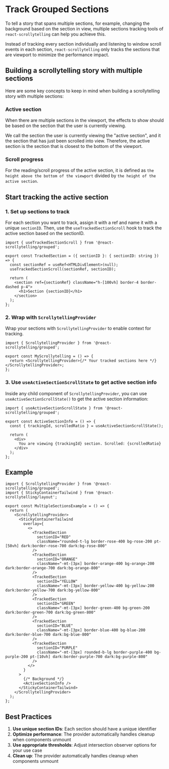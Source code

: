 # Track Grouped Sections

To tell a story that spans multiple sections, for example, changing the background based on the section in view,
multiple sections tracking tools of `react-scrollytelling` can help you achieve this.

Instead of tracking every section individually and listening to window scroll events in each section, `react-scrollytelling`
only tracks the sections that are viewport to minimize the performance impact.

## Building a scrollytelling story with multiple sections

Here are some key concepts to keep in mind when building a scrollytelling story with multiple sections:

### Active section

When there are multiple sections in the viewport, the effects to show should be based on the section that the user is currently viewing.

We call the section the user is currently viewing the "active section", and it the section that has just been scrolled into view.
Therefore, the active section is the section that is closest to the bottom of the viewport.

### Scroll progress

For the reading/scroll progress of the active section, it is defined as `the height above the bottom of the viewport` divided by `the height of the active section`.

## Start tracking the active section

### 1. Set up sections to track

For each section you want to track, assign it with a ref and name it with a unique `sectionID`.
Then, use the `useTrackedSectionScroll` hook to track the active section based on the sectionID.

```tsx
import { useTrackedSectionScroll } from '@react-scrollytelling/grouped';

export const TrackedSection = ({ sectionID }: { sectionID: string }) => {
  const sectionRef = useRef<HTMLDivElement>(null);
  useTrackedSectionScroll(sectionRef, sectionID);

  return (
    <section ref={sectionRef} className="h-[100vh] border-4 border-dashed p-4">
      <h1>Section {sectionID}</h1>
    </section>
  );
};
```

### 2. Wrap with `ScrollytellingProvider`

Wrap your sections with `ScrollytellingProvider` to enable context for tracking.

```tsx
import { ScrollytellingProvider } from '@react-scrollytelling/grouped';

export const MyScrollytelling = () => {
  return <ScrollytellingProvider>{/* Your tracked sections here */}</ScrollytellingProvider>;
};
```

### 3. Use `useActiveSectionScrollState` to get active section info

Inside any child component of `ScrollytellingProvider`, you can use `useActiveSectionScrollState()` to get the active section information:

```tsx
import { useActiveSectionScrollState } from '@react-scrollytelling/grouped';

export const ActiveSectionInfo = () => {
  const { trackingId, scrolledRatio } = useActiveSectionScrollState();

  return (
    <div>
      You are viewing {trackingId} section. Scrolled: {scrolledRatio}
    </div>
  );
};
```

## Example

```tsx
import { ScrollytellingProvider } from '@react-scrollytelling/grouped';
import { StickyContainerTailwind } from '@react-scrollytelling/layout';

export const MultipleSectionsExample = () => {
  return (
    <ScrollytellingProvider>
      <StickyContainerTailwind
        overlay={
          <>
            <TrackedSection
              sectionID="RED"
              className="rounded-t-lg border-rose-400 bg-rose-200 pt-[50vh] dark:border-rose-700 dark:bg-rose-800"
            />
            <TrackedSection
              sectionID="ORANGE"
              className="-mt-[3px] border-orange-400 bg-orange-200 dark:border-orange-700 dark:bg-orange-800"
            />
            <TrackedSection
              sectionID="YELLOW"
              className="-mt-[3px] border-yellow-400 bg-yellow-200 dark:border-yellow-700 dark:bg-yellow-800"
            />
            <TrackedSection
              sectionID="GREEN"
              className="-mt-[3px] border-green-400 bg-green-200 dark:border-green-700 dark:bg-green-800"
            />
            <TrackedSection
              sectionID="BLUE"
              className="-mt-[3px] border-blue-400 bg-blue-200 dark:border-blue-700 dark:bg-blue-800"
            />
            <TrackedSection
              sectionID="PURPLE"
              className="-mt-[3px] rounded-b-lg border-purple-400 bg-purple-200 pt-[10vh] dark:border-purple-700 dark:bg-purple-800"
            />
          </>
        }
      >
        {/* Background */}
        <ActiveSectionInfo />
      </StickyContainerTailwind>
    </ScrollytellingProvider>
  );
};
```

## Best Practices

1. **Use unique section IDs**: Each section should have a unique identifier
2. **Optimize performance**: The provider automatically handles cleanup when components unmount
3. **Use appropriate thresholds**: Adjust intersection observer options for your use case
4. **Clean up**: The provider automatically handles cleanup when components unmount
